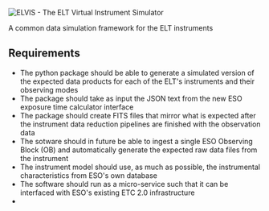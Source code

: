 ![ELVIS - The ELT Virtual Instrument Simulator](logos/ELVIS_logo.png)

A common data simulation framework for the ELT instruments

Requirements
------------
- The python package should be able to generate a simulated version of the expected data products for each of the ELT's instruments and their observing modes
- The package should take as input the JSON text from the new ESO exposure time calculator interface
- The package should create FITS files that mirror what is expected after the instrument data reduction pipelines are finished with the observation data
- The sotware should in future be able to ingest a single ESO Observing Block (OB) and automatically generate the expected raw data files from the instrument
- The instrument model should use, as much as possible, the instrumental characteristics from ESO's own database
- The software should run as a micro-service such that it can be interfaced with ESO's existing ETC 2.0 infrastructure
- 